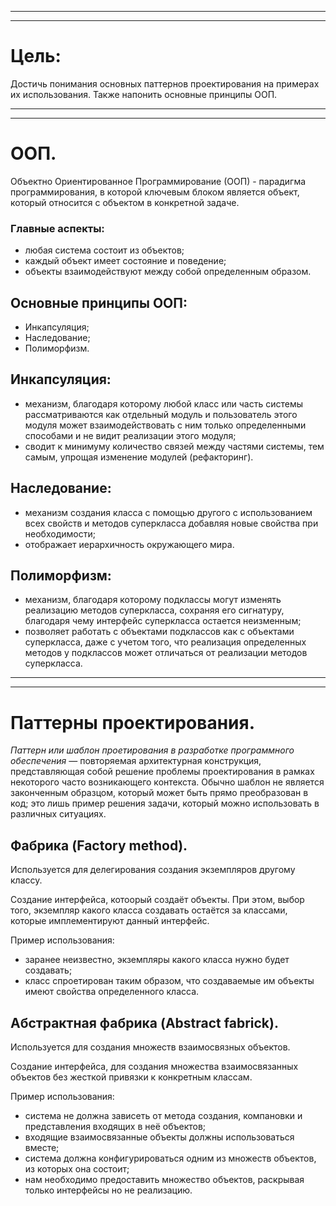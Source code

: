
---
---
 # Цель:

Достичь понимания основных паттернов проектирования на примерах их использования.
Также напонить основные принципы ООП.

---
---

# ООП.

Объектно Ориентированное Программирование (ООП) - парадигма программирования, в которой ключевым блоком является объект, который относится с объектом в конкретной задаче.

### Главные аспекты:

- любая система состоит из объектов;
- каждый объект имеет состояние и поведение;
- объекты взаимодействуют между собой определенным образом.

## Основные принципы ООП:

- Инкапсуляция;
- Наследование;
- Полиморфизм.

## Инкапсуляция:

- механизм, благодаря которому любой класс или часть системы рассматриваются как отдельный модуль и пользователь этого модуля может взаимодействовать с ним только определенными способами и не видит реализации этого модуля;
- сводит к минимуму количество связей между частями системы, тем самым, упрощая изменение модулей (рефакторинг).

## Наследование:

- механизм создания класса с помощью другого с использованием всех свойств и методов суперкласса добавляя новые свойства при необходимости;
- отображает иерархичность окружающего мира.

## Полиморфизм:

- механизм, благодаря которому подклассы могут изменять реализацию методов суперкласса, сохраняя его сигнатуру, благодаря чему интерфейс суперкласса остается неизменным;
- позволяет работать с объектами подклассов как с объектами суперкласса, даже с учетом того, что реализация определенных методов у подклассов может отличаться от реализации методов суперкласса.

---
---

# Паттерны проектирования.

*Паттерн или шаблон проетирования в разработке программного обеспечения* — повторяемая архитектурная конструкция, представляющая собой решение проблемы проектирования в рамках некоторого часто возникающего контекста. Обычно шаблон не является законченным образцом, который может быть прямо преобразован в код; это лишь пример решения задачи, который можно использовать в различных ситуациях.

## Фабрика (Factory method).

Используется для делегирования создания экземпляров другому классу.

Создание интерфейса, котоорый создаёт объекты. При этом, выбор того, экземпляр какого класса создавать остаётся за классами, которые имплементируют данный интерфейс.

Пример использования:

- заранее неизвестно, экземпляры какого класса нужно будет создавать;
- класс спроетирован таким образом, что создаваемые им объекты имеют свойства определенного класса.

## Абстрактная фабрика (Abstract fabrick).

Используется для создания множеств взаимосвязных объектов.

Создание интерфейса, для создания множества взаимосвязанных объектов без жесткой привязки к конкретным классам.

Пример использования:

- система не должна зависеть от метода создания, компановки и представления входящих в неё объектов;
- входящие взаимосвязанные объекты должны использоваться вместе;
- система должна конфигурироваться одним из множеств объектов, из которых она состоит;
- нам необходимо предоставить множество объектов, раскрывая только интерфейсы но не реализацию.